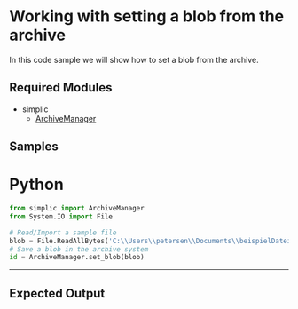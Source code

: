 # Working with setting a blob from the archive

In this code sample we will show how to set a blob from the archive.
## Required Modules

- simplic
    - [ArchiveManager](xref:ArchiveManager)

## Samples

# Python

```python
from simplic import ArchiveManager
from System.IO import File

# Read/Import a sample file
blob = File.ReadAllBytes('C:\\Users\\petersen\\Documents\\beispielDatei.txt')
# Save a blob in the archive system
id = ArchiveManager.set_blob(blob)
```
***

## Expected Output 
```
```